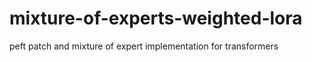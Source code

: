 # mixture-of-experts-weighted-lora
peft patch and mixture of expert implementation for transformers
